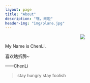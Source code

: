 ```yaml
---
layout: page
title: "About"
description: "嘿，来啦"
header-img: "img/plane.jpg"
---
```


<center>
    <p><img src="http://7xq83p.com1.z0.glb.clouddn.com/touxiang%20(2).png" align="center"></p>
</center>


My Name is ChenLi. 

喜欢瞎折腾~

——ChenLi


> stay hungry stay foolish



